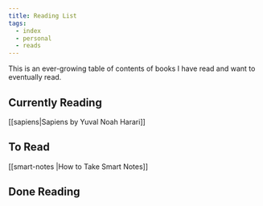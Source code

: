 ```yaml
---
title: Reading List
tags:
  - index
  - personal
  - reads
---
```


This is an ever-growing table of contents of books I have read and want to eventually read.   
## Currently Reading

[[sapiens|Sapiens by Yuval Noah Harari]]

## To Read

[[smart-notes |How to Take Smart Notes]]


## Done Reading
